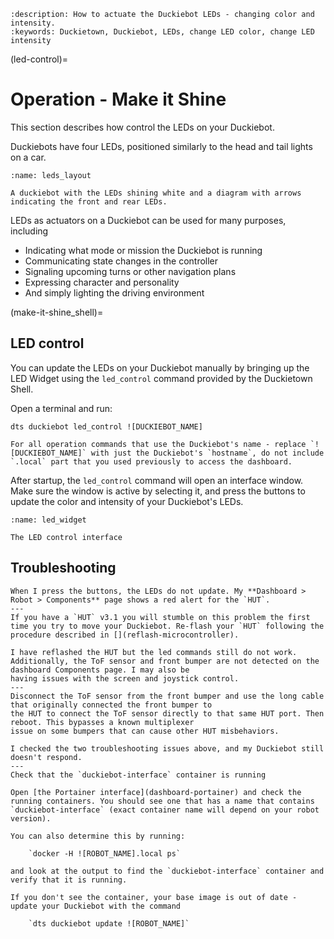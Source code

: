 ```{seo}
:description: How to actuate the Duckiebot LEDs - changing color and intensity.
:keywords: Duckietown, Duckiebot, LEDs, change LED color, change LED intensity
```

(led-control)=
# Operation - Make it Shine

This section describes how control the LEDs on your Duckiebot.

Duckiebots have four LEDs, positioned similarly to the head and tail lights on a car.

```{figure} ../../_images/operations/leds_layout.png
:name: leds_layout

A duckiebot with the LEDs shining white and a diagram with arrows indicating the front and rear LEDs.
```

LEDs as actuators on a Duckiebot can be used for many purposes, including

* Indicating what mode or mission the Duckiebot is running
* Communicating state changes in the controller
* Signaling upcoming turns or other navigation plans
* Expressing character and personality
* And simply lighting the driving environment

(make-it-shine_shell)=
## LED control

You can update the LEDs on your Duckiebot manually by bringing up the LED Widget using the `led_control` command provided by the Duckietown Shell.

Open a terminal and run:

    dts duckiebot led_control ![DUCKIEBOT_NAME]

```{attention}
For all operation commands that use the Duckiebot's name - replace `![DUCKIEBOT_NAME]` with just the Duckiebot's `hostname`, do not include `.local` part that you used previously to access the dashboard.
```

After startup, the `led_control` command will open an interface window. Make sure the window is active by selecting it, and press the buttons to update the color and intensity of your Duckiebot's LEDs.

```{figure} ../../_images/operations/led_widget.png
:name: led_widget

The LED control interface
```

## Troubleshooting

```{trouble}
When I press the buttons, the LEDs do not update. My **Dashboard > Robot > Components** page shows a red alert for the `HUT`.
---
If you have a `HUT` v3.1 you will stumble on this problem the first time you try to move your Duckiebot. Re-flash your `HUT` following the procedure described in [](reflash-microcontroller).
```

```{trouble}
I have reflashed the HUT but the led commands still do not work.  
Additionally, the ToF sensor and front bumper are not detected on the dashboard Components page. I may also be 
having issues with the screen and joystick control.
---
Disconnect the ToF sensor from the front bumper and use the long cable that originally connected the front bumper to 
the HUT to connect the ToF sensor directly to that same HUT port. Then reboot. This bypasses a known multiplexer 
issue on some bumpers that can cause other HUT misbehaviors.
```

```{trouble}
I checked the two troubleshooting issues above, and my Duckiebot still doesn't respond.
---
Check that the `duckiebot-interface` container is running

Open [the Portainer interface](dashboard-portainer) and check the running containers. You should see one that has a name that contains `duckiebot-interface` (exact container name will depend on your robot version).

You can also determine this by running:

    `docker -H ![ROBOT_NAME].local ps`

and look at the output to find the `duckiebot-interface` container and verify that it is running.

If you don't see the container, your base image is out of date - update your Duckiebot with the command

    `dts duckiebot update ![ROBOT_NAME]`
```
